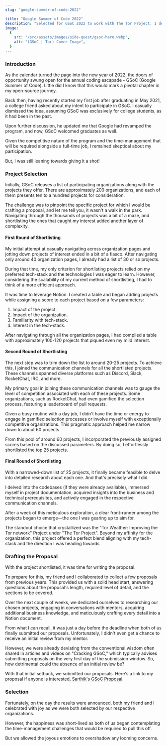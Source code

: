 ```yaml
---
slug: "google-summer-of-code-2022"

title: "Google Summer of Code 2022"
description: "Selected for GSoC 2022 to work with The Tor Project, I developed the Tor-Weather service during this period."
image:
  {
    src: "/src/assets/images/side-quest/gsoc-hero.webp",
    alt: "(GSoC | Tor) Cover Image",
  }
---
```


### Introduction

As the calendar turned the page into the new year of 2022, the doors of opportunity swung open for the annual coding escapade - GSoC (Google Summer of Code). Little did I know that this would mark a pivotal chapter in my open-source journey.

Back then, having recently started my first job after graduating in May 2021, a college friend asked about my intent to participate in GSoC. I casually dismissed the idea, assuming GSoC was exclusively for college students, as it had been in the past.

Upon further discussion, he updated me that Google had revamped the program, and now, GSoC welcomed graduates as well.

Given the competitive nature of the program and the time-management that will be required alongside a full-time job, I remained skeptical about my participation.

But, I was still leaning towards giving it a shot!

### Project Selection

Initially, GSoC releases a list of participating organizations along with the projects they offer. There are approximately 200 organizations, and each of them presents ten to a hundred projects for consideration.

The challenge was to pinpoint the specific project for which I would be crafting a proposal, and let me tell you, it wasn't a walk in the park. Navigating through the thousands of projects was a bit of a maze, and shortlisting the ones that caught my interest added another layer of complexity.

#### First Round of Shortlisting

My initial attempt at casually navigating across organization pages and jotting down projects of interest ended in a bit of a fiasco. After navigating only around 40 organization pages, I already had a list of 30 or so projects.

During that time, my only criterion for shortlisting projects relied on my preferred tech-stack and the technologies I was eager to learn. However, considering the scalability of my current method of shortlisting, I had to think of a more efficient approach.

It was time to leverage Notion. I created a table and began adding projects while assigning a score to each project based on a few parameters:

1. Impact of the project.
2. Impact of the organization.
3. Familiarity with tech-stack.
4. Interest in the tech-stack.

After navigating through all the organization pages, I had compiled a table with approximately 100-120 projects that piqued even my mild interest.

#### Second Round of Shortlisting

The next step was to trim down the list to around 20-25 projects. To achieve this, I joined the communication channels for all the shortlisted projects. These channels spanned diverse platforms such as Discord, Slack, RocketChat, IRC, and more.

My primary goal in joining these communication channels was to gauge the level of competition associated with each of these projects. Some organizations, such as RocketChat, had even gamified the selection process, featuring a leaderboard of pull requests.

Given a busy routine with a day job, I didn't have the time or energy to engage in gamified selection processes or involve myself with exceptionally competitive organizations. This pragmatic approach helped me narrow down to about 60 projects.

From this pool of around 60 projects, I incorporated the previously assigned scores based on the discussed parameters. By doing so, I effortlessly shortlisted the top 25 projects.

#### Final Round of Shortlisting

With a narrowed-down list of 25 projects, it finally became feasible to delve into detailed research about each one. And that's precisely what I did.

I delved into the codebases (if they were already available), immersed myself in project documentation, acquired insights into the business and technical prerequisites, and actively engaged in the respective communication channels.

After a week of this meticulous exploration, a clear front-runner among the projects began to emerge—the one I was gearing up to aim for.

The standout choice that crystallized was the "Tor Weather: Improving the Tor network" Project under "The Tor Project". Beyond my affinity for the organization, this project offered a perfect blend aligning with my tech-stack and the direction I was heading towards

### Drafting the Proposal

With the project shortlisted, it was time for writing the proposal.

To prepare for this, my friend and I collaborated to collect a few proposals from previous years. This provided us with a solid head start, answering questions about the proposal's length, required level of detail, and the sections to be covered.

Over the next couple of weeks, we dedicated ourselves to researching our chosen projects, engaging in conversations with mentors, acquiring additional business knowledge, and meticulously crafting every detail into a Notion document.

From what I can recall, it was just a day before the deadline when both of us finally submitted our proposals. Unfortunately, I didn't even get a chance to receive an initial review from my mentor.

However, we were already deviating from the conventional wisdom often shared in articles and videos on "Cracking GSoC," which typically advises submitting proposals on the very first day of the submission window. So, how detrimental could the absence of an initial review be?

With that initial setback, we submitted our proposals. Here's a link to my proposal if anyone is interested, [Sarthik's GSoC Proposal](/document/gsoc/proposal.pdf).

### Selection

Fortunately, on the day the results were announced, both my friend and I celebrated with joy as we were both selected by our respective organizations.

However, the happiness was short-lived as both of us began contemplating the time-management challenges that would be required to pull this off.

But we allowed the joyous emotions to overshadow any looming concerns.

